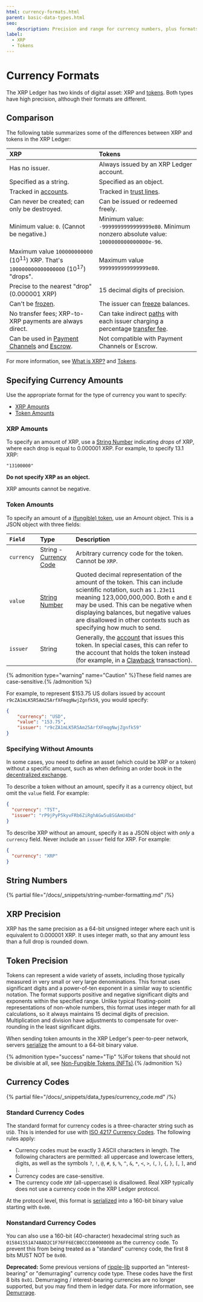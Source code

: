 ```yaml
---
html: currency-formats.html
parent: basic-data-types.html
seo:
    description: Precision and range for currency numbers, plus formats of custom currency codes.
label:
  - XRP
  - Tokens
---
```

# Currency Formats

The XRP Ledger has two kinds of digital asset: XRP and [tokens](../../../concepts/tokens/index.md). Both types have high precision, although their formats are different.

## Comparison

The following table summarizes some of the differences between XRP and tokens in the XRP Ledger:

| XRP                                                      | Tokens |
|:---------------------------------------------------------|:------------------|
| Has no issuer.                                           | Always issued by an XRP Ledger account. |
| Specified as a string.                                   | Specified as an object. |
| Tracked in [accounts](../ledger-data/ledger-entry-types/accountroot.md).                 | Tracked in [trust lines](../ledger-data/ledger-entry-types/ripplestate.md). |
| Can never be created; can only be destroyed.             | Can be issued or redeemed freely. |
| Minimum value: `0`. (Cannot be negative.)                | Minimum value: `-9999999999999999e80`. Minimum nonzero absolute value: `1000000000000000e-96`.
| Maximum value `100000000000` (10<sup>11</sup>) XRP. That's `100000000000000000` (10<sup>17</sup>) "drops". | Maximum value `9999999999999999e80`. |
| Precise to the nearest "drop" (0.000001 XRP)             | 15 decimal digits of precision. |
| Can't be [frozen](../../../concepts/tokens/fungible-tokens/freezes.md).                         | The issuer can [freeze](../../../concepts/tokens/fungible-tokens/freezes.md) balances. |
| No transfer fees; XRP-to-XRP payments are always direct. | Can take indirect [paths](../../../concepts/tokens/fungible-tokens/paths.md) with each issuer charging a percentage [transfer fee](../../../concepts/tokens/transfer-fees.md). |
| Can be used in [Payment Channels](../../../concepts/payment-types/payment-channels.md) and [Escrow](../../../concepts/payment-types/escrow.md). | Not compatible with Payment Channels or Escrow. |

For more information, see [What is XRP?](../../../introduction/what-is-xrp.md) and [Tokens](../../../concepts/tokens/index.md).

## Specifying Currency Amounts

Use the appropriate format for the type of currency you want to specify:

- [XRP Amounts](#xrp-amounts)
- [Token Amounts](#token-amounts)

### XRP Amounts

To specify an amount of XRP, use a [String Number][] indicating _drops_ of XRP, where each drop is equal to 0.000001 XRP. For example, to specify 13.1 XRP:

```
"13100000"
```

**Do not specify XRP as an object.**

XRP amounts cannot be negative.

### Token Amounts

To specify an amount of a [(fungible) token](../../../concepts/tokens/index.md), use an Amount object. This is a JSON object with three fields:

| `Field`    | Type                       | Description                        |
|:-----------|:---------------------------|:-----------------------------------|
| `currency` | String - [Currency Code][] | Arbitrary currency code for the token. Cannot be `XRP`. |
| `value`    | [String Number][]          | Quoted decimal representation of the amount of the token. This can include scientific notation, such as `1.23e11` meaning 123,000,000,000. Both `e` and `E` may be used. This can be negative when displaying balances, but negative values are disallowed in other contexts such as specifying how much to send. |
| `issuer`   | String                     | Generally, the [account](../../../concepts/accounts/index.md) that issues this token. In special cases, this can refer to the account that holds the token instead (for example, in a [Clawback](../transactions/types/clawback.md) transaction). |

[String Number]: #string-numbers

{% admonition type="warning" name="Caution" %}These field names are case-sensitive.{% /admonition %}

For example, to represent $153.75 US dollars issued by account `r9cZA1mLK5R5Am25ArfXFmqgNwjZgnfk59`, you would specify:

```json
{
    "currency": "USD",
    "value": "153.75",
    "issuer": "r9cZA1mLK5R5Am25ArfXFmqgNwjZgnfk59"
}
```

### Specifying Without Amounts

In some cases, you need to define an asset (which could be XRP or a token) without a specific amount, such as when defining an order book in the [decentralized exchange](../../../concepts/tokens/decentralized-exchange/index.md).

To describe a token without an amount, specify it as a currency object, but omit the `value` field. For example:

```json
{
  "currency": "TST",
  "issuer": "rP9jPyP5kyvFRb6ZiRghAGw5u8SGAmU4bd"
}
```

To describe XRP without an amount, specify it as a JSON object with _only_ a `currency` field. Never include an `issuer` field for XRP. For example:

```json
{
  "currency": "XRP"
}
```


## String Numbers

{% partial file="/docs/_snippets/string-number-formatting.md" /%}

## XRP Precision

XRP has the same precision as a 64-bit unsigned integer where each unit is equivalent to 0.000001 XRP. It uses integer math, so that any amount less than a full drop is rounded down.

## Token Precision

Tokens can represent a wide variety of assets, including those typically measured in very small or very large denominations. This format uses significant digits and a power-of-ten exponent in a similar way to scientific notation. The format supports positive and negative significant digits and exponents within the specified range. Unlike typical floating-point representations of non-whole numbers, this format uses integer math for all calculations, so it always maintains 15 decimal digits of precision. Multiplication and division have adjustments to compensate for over-rounding in the least significant digits.

When sending token amounts in the XRP Ledger's peer-to-peer network, servers [serialize](../binary-format.md) the amount to a 64-bit binary value.

{% admonition type="success" name="Tip" %}For tokens that should not be divisible at all, see [Non-Fungible Tokens (NFTs)](../../../concepts/tokens/nfts/index.md).{% /admonition %}

## Currency Codes
[Currency Code]: #currency-codes

{% partial file="/docs/_snippets/data_types/currency_code.md" /%}



### Standard Currency Codes

The standard format for currency codes is a three-character string such as `USD`. This is intended for use with [ISO 4217 Currency Codes](https://www.xe.com/iso4217.php). The following rules apply:

- Currency codes must be exactly 3 ASCII characters in length. The following characters are permitted: all uppercase and lowercase letters, digits, as well as the symbols `?`, `!`, `@`, `#`, `$`, `%`, `^`, `&`, `*`, `<`, `>`, `(`, `)`, `{`, `}`, `[`, `]`, and <code>&#124;</code>.
- Currency codes are case-sensitive.
- The currency code `XRP` (all-uppercase) is disallowed. Real XRP typically does not use a currency code in the XRP Ledger protocol.

At the protocol level, this format is [serialized](../binary-format.md#currency-codes) into a 160-bit binary value starting with `0x00`.

### Nonstandard Currency Codes

You can also use a 160-bit (40-character) hexadecimal string such as `015841551A748AD2C1F76FF6ECB0CCCD00000000` as the currency code. To prevent this from being treated as a "standard" currency code, the first 8 bits MUST NOT be `0x00`.

**Deprecated:** Some previous versions of [ripple-lib](https://github.com/XRPLF/xrpl.js) supported an "interest-bearing" or "demurraging" currency code type. These codes have the first 8 bits `0x01`. Demurraging / interest-bearing currencies are no longer supported, but you may find them in ledger data. For more information, see [Demurrage](../../../concepts/tokens/fungible-tokens/demurrage.md).
